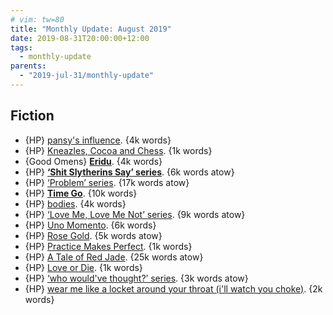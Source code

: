 ```yaml
---
# vim: tw=80
title: "Monthly Update: August 2019"
date: 2019-08-31T20:00:00+12:00
tags:
  - monthly-update
parents:
  - "2019-jul-31/monthly-update"
---
```


## Fiction

 - {HP} [pansy's influence](https://archiveofourown.org/works/14856107). {4k words}
 - {HP} [Kneazles, Cocoa and Chess](https://archiveofourown.org/works/14514261). {1k words}
 - {Good Omens} **[Eridu](https://archiveofourown.org/works/20103811)**. {4k words}
 - {HP} **[‘Shit Slytherins Say’ series](https://archiveofourown.org/series/961926)**. {6k words atow}
 - {HP} [‘Problem’ series](https://archiveofourown.org/series/728889). {17k words atow}
 - {HP} **[Time Go](https://archiveofourown.org/works/11173020)**. {10k words}
 - {HP} [bodies](https://archiveofourown.org/works/12710298). {4k words}
 - {HP} [‘Love Me, Love Me Not’ series](https://archiveofourown.org/series/849576). {9k words atow}
 - {HP} [Uno Momento](https://archiveofourown.org/works/11778252). {6k words}
 - {HP} [Rose Gold](https://archiveofourown.org/works/8520265). {5k words atow}
 - {HP} [Practice Makes Perfect](https://archiveofourown.org/works/9488627). {1k words}
 - {HP} [A Tale of Red Jade](https://archiveofourown.org/works/7707832). {25k words atow}
 - {HP} [Love or Die](https://archiveofourown.org/works/11600229). {1k words}
 - {HP} [‘who would've thought?’ series](https://archiveofourown.org/series/1025037). {3k words atow}
 - {HP} [wear me like a locket around your throat (i'll watch you choke)](https://archiveofourown.org/works/10595394). {2k words}
